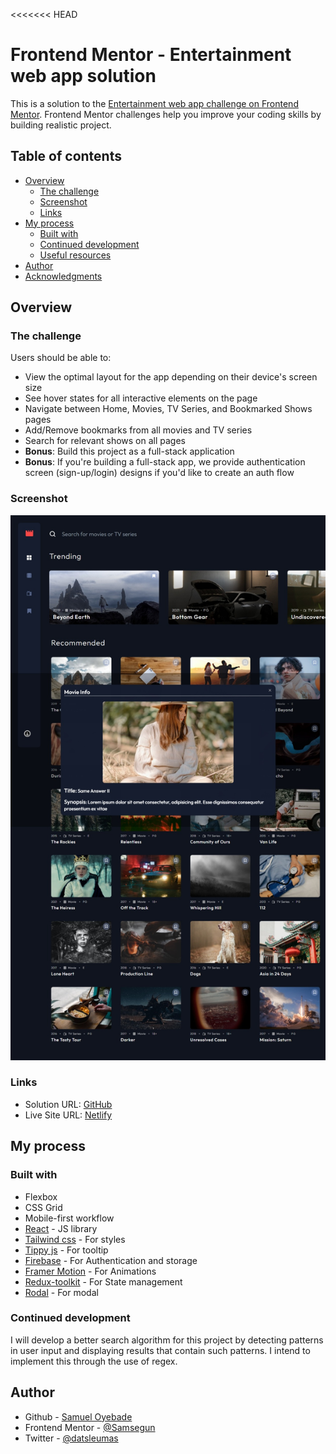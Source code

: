 <<<<<<< HEAD

# Frontend Mentor - Entertainment web app solution

This is a solution to the [Entertainment web app challenge on Frontend Mentor](https://www.frontendmentor.io/challenges/entertainment-web-app-J-UhgAW1X). Frontend Mentor challenges help you improve your coding skills by building realistic project.

## Table of contents

-   [Overview](#overview)
    -   [The challenge](#the-challenge)
    -   [Screenshot](#screenshot)
    -   [Links](#links)
-   [My process](#my-process)
    -   [Built with](#built-with)
    -   [Continued development](#continued-development)
    -   [Useful resources](#useful-resources)
-   [Author](#author)
-   [Acknowledgments](#acknowledgments)

## Overview

### The challenge

Users should be able to:

-   View the optimal layout for the app depending on their device's screen size
-   See hover states for all interactive elements on the page
-   Navigate between Home, Movies, TV Series, and Bookmarked Shows pages
-   Add/Remove bookmarks from all movies and TV series
-   Search for relevant shows on all pages
-   **Bonus**: Build this project as a full-stack application
-   **Bonus**: If you're building a full-stack app, we provide authentication screen (sign-up/login) designs if you'd like to create an auth flow

### Screenshot

![screenshot](./src/starter-code/entertainment-capture.jpeg)

### Links

-   Solution URL: [GitHub](https://github.com/Samsegun/Entertainment-web-app)
-   Live Site URL: [Netlify](https://samsegun-entertainment-app.netlify.app/)

## My process

### Built with

-   Flexbox
-   CSS Grid
-   Mobile-first workflow
-   [React](https://reactjs.org/) - JS library
-   [Tailwind css](https://tailwindcss.com/) - For styles
-   [Tippy js](https://github.com/atomiks/tippyjs-react) - For tooltip
-   [Firebase](https://firebase.google.com/) - For Authentication and storage
-   [Framer Motion](https://www.framer.com/motion/) - For Animations
-   [Redux-toolkit](https://redux-toolkit.js.org) - For State management
-   [Rodal](https://www.npmjs.com/package/rodal) - For modal

### Continued development

I will develop a better search algorithm for this project by detecting patterns in user input and displaying results that contain such patterns. I intend to implement this through the use of regex.

## Author

-   Github - [Samuel Oyebade](https://github.com/Samsegun/)
-   Frontend Mentor - [@Samsegun](https://www.frontendmentor.io/profile/Samsegun)
-   Twitter - [@datsleumas](https://www.twitter.com/datsleumas)
